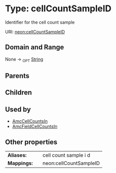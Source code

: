 
# Type: cellCountSampleID


Identifier for the cell count sample

URI: [neon:cellCountSampleID](https://data.neonscience.org/cellCountSampleID)


## Domain and Range

None ->  <sub>OPT</sub> [String](types/String.md)

## Parents


## Children


## Used by

 * [AmcCellCountsIn](AmcCellCountsIn.md)
 * [AmcFieldCellCountsIn](AmcFieldCellCountsIn.md)

## Other properties

|  |  |  |
| --- | --- | --- |
| **Aliases:** | | cell count sample i d |
| **Mappings:** | | neon:cellCountSampleID |

